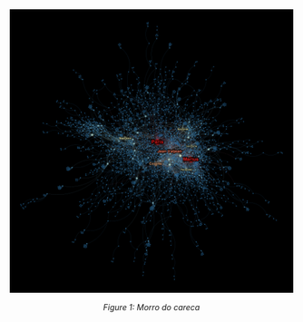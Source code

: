 <div style="text-align: center;">
  <img src="./imgs/degree_centrality.png" alt="Morro do careca" width="500"/>
  <p><em>Figure 1: Morro do careca</em></p>
</div>